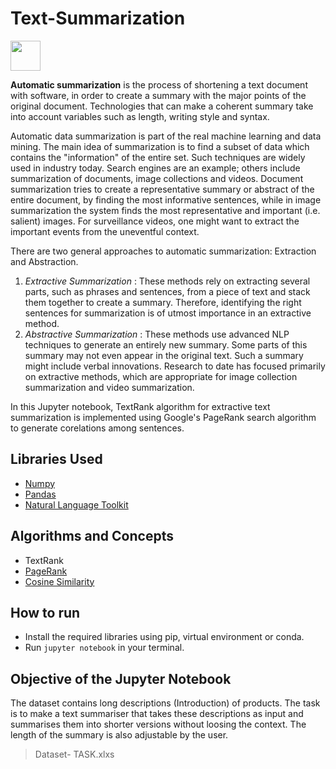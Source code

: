 # Text-Summarization
<img src="https://github.com/favicon.ico" width="48">

**Automatic summarization** is the process of shortening a text document with software, in order to create a summary with the major points of the original document. Technologies that can make a coherent summary take into account variables such as length, writing style and syntax.

Automatic data summarization is part of the real machine learning and data mining. The main idea of summarization is to find a subset of data which contains the "information" of the entire set. Such techniques are widely used in industry today. Search engines are an example; others include summarization of documents, image collections and videos. Document summarization tries to create a representative summary or abstract of the entire document, by finding the most informative sentences, while in image summarization the system finds the most representative and important (i.e. salient) images. For surveillance videos, one might want to extract the important events from the uneventful context.

There are two general approaches to automatic summarization:  Extraction and Abstraction. 
1.  *Extractive Summarization* : These methods rely on extracting several parts, such as phrases and sentences, from a piece of text and stack them together to create a summary. Therefore, identifying the right sentences for summarization is of utmost importance in an extractive method.
2.  *Abstractive Summarization* : These methods use advanced NLP techniques to generate an entirely new summary. Some parts of this summary may not even appear in the original text. Such a summary might include verbal innovations. 
Research to date has focused primarily on extractive methods, which are appropriate for image collection summarization and video summarization.

In this Jupyter notebook, TextRank algorithm for extractive text summarization is implemented using Google's PageRank search algorithm to generate corelations among sentences.

## Libraries Used
- [Numpy](http://www.numpy.org)
- [Pandas](https://pandas.pydata.org/)
- [Natural Language Toolkit](https://www.nltk.org/)

## Algorithms and Concepts
- TextRank
- [PageRank](https://en.wikipedia.org/wiki/PageRank)
- [Cosine Similarity](https://en.wikipedia.org/wiki/Cosine_similarity)

## How to run
- Install the required libraries using pip, virtual environment or conda.
- Run `jupyter notebook` in your terminal.

## Objective of the Jupyter Notebook

The dataset contains long descriptions (Introduction) of products. 
The task is to make a text summariser that takes these descriptions as input and summarises them into shorter versions without loosing the context.
The length of the summary is also adjustable by the user.

>Dataset- TASK.xlxs
